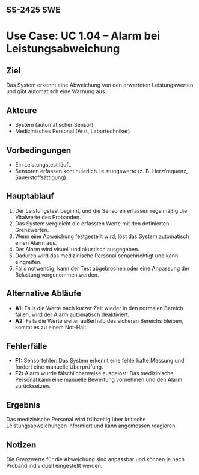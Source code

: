 ## SS-2425 SWE

# Use Case: UC 1.04 – Alarm bei Leistungsabweichung

## Ziel
Das System erkennt eine Abweichung von den erwarteten Leistungswerten und gibt automatisch eine Warnung aus.

## Akteure
- System (automatischer Sensor)
- Medizinisches Personal (Arzt, Labortechniker)

## Vorbedingungen
- Ein Leistungstest läuft.
- Sensoren erfassen kontinuierlich Leistungswerte (z. B. Herzfrequenz, Sauerstoffsättigung).

## Hauptablauf
1. Der Leistungstest beginnt, und die Sensoren erfassen regelmäßig die Vitalwerte des Probanden.
2. Das System vergleicht die erfassten Werte mit den definierten Grenzwerten.
3. Wenn eine Abweichung festgestellt wird, löst das System automatisch einen Alarm aus.
4. Der Alarm wird visuell und akustisch ausgegeben.
5. Dadurch wird das medizinische Personal benachrichtigt und kann eingreifen.
6. Falls notwendig, kann der Test abgebrochen oder eine Anpassung der Belastung vorgenommen werden.

## Alternative Abläufe
- **A1:** Falls die Werte nach kurzer Zeit wieder in den normalen Bereich fallen, wird der Alarm automatisch deaktiviert.
- **A2:** Falls die Werte weiter außerhalb des sicheren Bereichs bleiben, kommt es zu einem Not-Halt.

## Fehlerfälle
- **F1:** Sensorfehler: Das System erkennt eine fehlerhafte Messung und fordert eine manuelle Überprüfung.
- **F2:** Alarm wurde fälschlicherweise ausgelöst:  Das medizinische Personal kann eine manuelle Bewertung vornehmen und den Alarm zurücksetzen.

## Ergebnis
Das medizinische Personal wird frühzeitig über kritische Leistungsabweichungen informiert und kann angemessen reagieren.

## Notizen
Die Grenzwerte für die Abweichung sind anpassbar und können je nach Proband individuell eingestellt werden.
